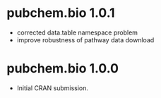 # pubchem.bio 1.0.1
* corrected data.table namespace problem
* improve robustness of pathway data download

# pubchem.bio 1.0.0

* Initial CRAN submission.
